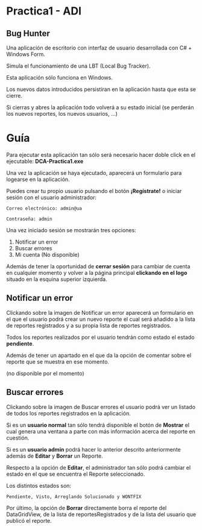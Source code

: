 # **Practica1 - ADI**
## **Bug Hunter** 

Una aplicación de escritorio con interfaz de usuario desarrollada con C# + Windows Form.

Simula el funcionamiento de una LBT (Local Bug Tracker).

Esta aplicación sólo funciona en Windows.

Los nuevos datos introducidos persistiran en la aplicación hasta que esta se cierre.

Si cierras y abres la aplicación todo volverá a su estado inicial (se perderán los nuevos reportes, los nuevos usuarios, ...)

# Guía
Para ejecutar esta aplicación tan sólo será necesario hacer doble click en el ejecutable: **DCA-Practica1.exe**

Una vez la aplicación se haya ejecutado, aparecerá un formulario para logearse en la aplicación.

Puedes crear tu propio usuario pulsando el botón **¡Regístrate!** o iniciar sesión con el usuario administrador:

`Correo electrónico: admin@ua`

`Contraseña: admin`

Una vez iniciado sesión se mostrarán tres opciones:

1. Notificar un error
2. Buscar errores
3. Mi cuenta (No disponible)

Además de tener la oportunidad de **cerrar sesión** para cambiar de cuenta en cualquier momento y volver a la página principal **clickando en el logo** situado en la esquina superior izquierda.

## Notificar un error

Clickando sobre la imagen de Notificar un error aparecerá un formulario en el que el usuario podrá crear un nuevo reporte el cual será añadido a la lista de reportes registrados y a su propia lista de reportes registrados.

Todos los reportes realizados por el usuario tendrán como estado el estado **pendiente**.

Además de tener un apartado en el que da la opción de comentar sobre el reporte que se muestra en ese momento. 

(no disponible por el momento)

## Buscar errores
Clickando sobre la imagen de Buscar errores el usuario podrá ver un listado de todos los reportes registrados en la aplicación.

Si es un **usuario normal** tan sólo tendrá disponible el botón de **Mostrar** el cual genera una ventana a parte con más información acerca del reporte en cuestión.

Si es un **usuario admin** podrá hacer lo anterior descrito anteriormente además de **Editar** y **Borrar** un Reporte.

Respecto a la opción de **Editar**, el administrador tan sólo podrá cambiar el estado en el que se encuentra el Reporte seleccionado.

Los distintos estados son: 

`Pendiente, Visto, Arreglando Solucionado y WONTFIX`

Por último, la opción de **Borrar** directamente borra el reporte del DataGridView, de la lista de reportesRegistrados y de la lista del usuario que publicó el reporte.





